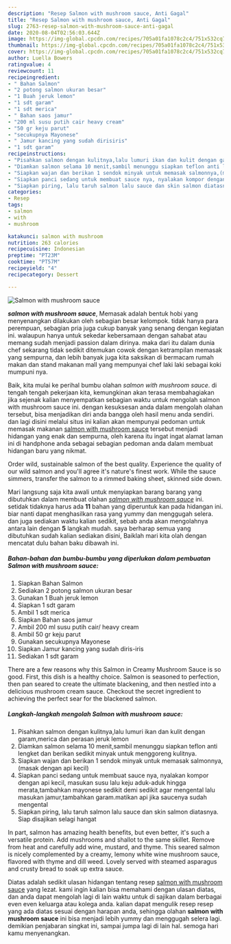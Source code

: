 ```yaml
---
description: "Resep Salmon with mushroom sauce, Anti Gagal"
title: "Resep Salmon with mushroom sauce, Anti Gagal"
slug: 2763-resep-salmon-with-mushroom-sauce-anti-gagal
date: 2020-08-04T02:56:03.644Z
image: https://img-global.cpcdn.com/recipes/705a01fa1078c2c4/751x532cq70/salmon-with-mushroom-sauce-foto-resep-utama.jpg
thumbnail: https://img-global.cpcdn.com/recipes/705a01fa1078c2c4/751x532cq70/salmon-with-mushroom-sauce-foto-resep-utama.jpg
cover: https://img-global.cpcdn.com/recipes/705a01fa1078c2c4/751x532cq70/salmon-with-mushroom-sauce-foto-resep-utama.jpg
author: Luella Bowers
ratingvalue: 4
reviewcount: 11
recipeingredient:
- " Bahan Salmon"
- "2 potong salmon ukuran besar"
- "1 Buah jeruk lemon"
- "1 sdt garam"
- "1 sdt merica"
- " Bahan saos jamur"
- "200 ml susu putih cair heavy cream"
- "50 gr keju parut"
- "secukupnya Mayonese"
- " Jamur kancing yang sudah dirisiris"
- "1 sdt garam"
recipeinstructions:
- "Pisahkan salmon dengan kulitnya,lalu lumuri ikan dan kulit dengan garam,merica dan perasan jeruk lemon"
- "Diamkan salmon selama 10 menit,sambil menunggu siapkan teflon anti lengket dan berikan sedikit minyak untuk menggoreng kulitnya."
- "Siapkan wajan dan berikan 1 sendok minyak untuk memasak salmonnya,(masak dengan api kecil)"
- "Siapkan panci sedang untuk membuat sauce nya, nyalakan kompor dengan api kecil, masukan susu lalu keju aduk-aduk hingga merata,tambahkan mayonese sedikit demi sedikit agar mengental lalu masukan jamur,tambahkan garam.matikan api jika saucenya sudah mengental"
- "Siapkan piring, lalu taruh salmon lalu sauce dan skin salmon diatasnya. Siap disajikan selagi hangat"
categories:
- Resep
tags:
- salmon
- with
- mushroom

katakunci: salmon with mushroom 
nutrition: 263 calories
recipecuisine: Indonesian
preptime: "PT23M"
cooktime: "PT57M"
recipeyield: "4"
recipecategory: Dessert

---
```



![Salmon with mushroom sauce](https://img-global.cpcdn.com/recipes/705a01fa1078c2c4/751x532cq70/salmon-with-mushroom-sauce-foto-resep-utama.jpg)

<b><i>salmon with mushroom sauce</i></b>, Memasak adalah bentuk hobi yang menyenangkan dilakukan oleh sebagian besar kelompok. tidak hanya para perempuan, sebagian pria juga cukup banyak yang senang dengan kegiatan ini. walaupun hanya untuk sekedar kebersamaan dengan sahabat atau memang sudah menjadi passion dalam dirinya. maka dari itu dalam dunia chef sekarang tidak sedikit ditemukan cowok dengan ketrampilan memasak yang sempurna, dan lebih banyak juga kita saksikan di bermacam rumah makan dan stand makanan mall yang mempunyai chef laki laki sebagai koki mumpuni nya.

Baik, kita mulai ke perihal bumbu olahan <i>salmon with mushroom sauce</i>. di tengah tengah pekerjaan kita, kemungkinan akan terasa membahagiakan jika sejenak kalian menyempatkan sebagian waktu untuk mengolah salmon with mushroom sauce ini. dengan kesuksesan anda dalam mengolah olahan tersebut, bisa menjadikan diri anda bangga oleh hasil menu anda sendiri. dan lagi disini melalui situs ini kalian akan mempunyai pedoman untuk memasak makanan <u>salmon with mushroom sauce</u> tersebut menjadi hidangan yang enak dan sempurna, oleh karena itu ingat ingat alamat laman ini di handphone anda sebagai sebagian pedoman anda dalam membuat hidangan baru yang nikmat.

Order wild, sustainable salmon of the best quality. Experience the quality of our wild salmon and you&#39;ll agree it&#39;s nature&#39;s finest work. While the sauce simmers, transfer the salmon to a rimmed baking sheet, skinned side down.


Mari langsung saja kita awali untuk menyiapkan barang barang yang dibutuhkan dalam membuat olahan <u><i>salmon with mushroom sauce</i></u> ini. setidak tidaknya harus ada <b>11</b> bahan yang diperuntuk kan pada hidangan ini. biar nanti dapat menghasilkan rasa yang yummy dan menggugah selera. dan juga sediakan waktu kalian sedikit, sebab anda akan mengolahnya antara lain dengan <b>5</b> langkah mudah. saya berharap semua yang dibutuhkan sudah kalian sediakan disini, Baiklah mari kita olah dengan mencatat dulu bahan baku dibawah ini.

<!--inarticleads1-->

##### Bahan-bahan dan bumbu-bumbu yang diperlukan dalam pembuatan Salmon with mushroom sauce:

1. Siapkan  Bahan Salmon
1. Sediakan 2 potong salmon ukuran besar
1. Gunakan 1 Buah jeruk lemon
1. Siapkan 1 sdt garam
1. Ambil 1 sdt merica
1. Siapkan  Bahan saos jamur
1. Ambil 200 ml susu putih cair/ heavy cream
1. Ambil 50 gr keju parut
1. Gunakan secukupnya Mayonese
1. Siapkan  Jamur kancing yang sudah diris-iris
1. Sediakan 1 sdt garam


There are a few reasons why this Salmon in Creamy Mushroom Sauce is so good. First, this dish is a healthy choice. Salmon is seasoned to perfection, then pan seared to create the ultimate blackening, and then nestled into a delicious mushroom cream sauce. Checkout the secret ingredient to achieving the perfect sear for the blackened salmon. 

<!--inarticleads2-->

##### Langkah-langkah mengolah Salmon with mushroom sauce:

1. Pisahkan salmon dengan kulitnya,lalu lumuri ikan dan kulit dengan garam,merica dan perasan jeruk lemon
1. Diamkan salmon selama 10 menit,sambil menunggu siapkan teflon anti lengket dan berikan sedikit minyak untuk menggoreng kulitnya.
1. Siapkan wajan dan berikan 1 sendok minyak untuk memasak salmonnya,(masak dengan api kecil)
1. Siapkan panci sedang untuk membuat sauce nya, nyalakan kompor dengan api kecil, masukan susu lalu keju aduk-aduk hingga merata,tambahkan mayonese sedikit demi sedikit agar mengental lalu masukan jamur,tambahkan garam.matikan api jika saucenya sudah mengental
1. Siapkan piring, lalu taruh salmon lalu sauce dan skin salmon diatasnya. Siap disajikan selagi hangat


In part, salmon has amazing health benefits, but even better, it&#39;s such a versatile protein. Add mushrooms and shallot to the same skillet. Remove from heat and carefully add wine, mustard, and thyme. This seared salmon is nicely complemented by a creamy, lemony white wine mushroom sauce, flavored with thyme and dill weed. Lovely served with steamed asparagus and crusty bread to soak up extra sauce. 

Diatas adalah sedikit ulasan hidangan tentang resep <u>salmon with mushroom sauce</u> yang lezat. kami ingin kalian bisa memahami dengan ulasan diatas, dan anda dapat mengolah lagi di lain waktu untuk di sajikan dalam berbagai even even keluarga atau kolega anda. kalian dapat mengulik resep resep yang ada diatas sesuai dengan harapan anda, sehingga olahan <b>salmon with mushroom sauce</b> ini bisa menjadi lebih yummy dan menggugah selera lagi. demikian penjabaran singkat ini, sampai jumpa lagi di lain hal. semoga hari kamu menyenangkan.
